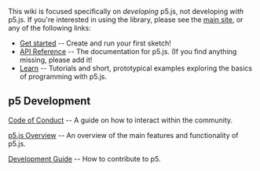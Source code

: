 This wiki is focused specifically on *developing* p5.js, not developing *with* p5.js.  If you're interested in using the library, please see the [main site](http://p5js.org), or any of the following links:  

* [Get started](http://p5js.org/get-started/) -- Create and run your first sketch!  
* [API Reference](http://p5js.org/reference) -- The documentation for p5.js.  (If you find anything missing, please add it!  
* [Learn](http://p5js.org/learn/) -- Tutorials and short, prototypical examples exploring the basics of programming with p5.js.


## p5 Development

[Code of Conduct](https://github.com/processing/p5.js/wiki/Code-of-Conduct) -- A guide on how to interact within the community.

[p5.js Overview](https://github.com/processing/p5.js/wiki/p5.js-overview) -- An overview of the main features and functionality of p5.js.

[Development Guide](https://github.com/processing/p5.js/wiki/Development) -- How to contribute to p5.
